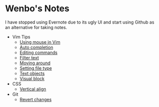 # Wenbo's Notes

I have stopped using Evernote due to its ugly UI and start using Github as an alternative for taking notes.

* Vim Tips
    * [Using mouse in Vim](vimtips/using-mouse.md)
    * [Auto completion](vimtips/auto-completion.md)
    * [Editing commands](vimtips/editing-commands.md)
    * [Filter text](vimtips/filter-text.md)
    * [Moving around](vimtips/moving-around.md)
    * [Setting file type](vimtips/setting-filetype.md)
    * [Text objects](vimtips/text-objects.md)
    * [Visual block](vimtips/visual-block.md)
* CSS
    * [Vertical align](css/vertical-align.md)
* Git
    * [Revert changes](git/revert.md)
